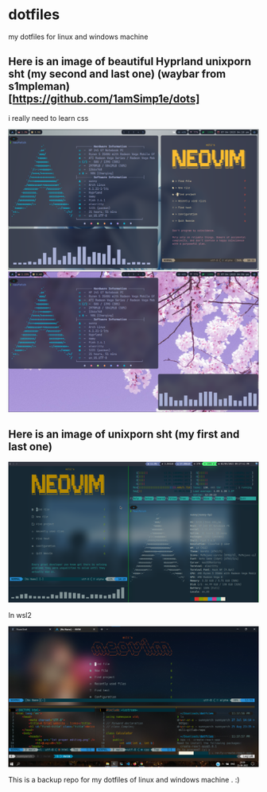 # dotfiles

my dotfiles for linux and windows machine

## Here is an image of beautiful Hyprland unixporn sht (my second and last one) (waybar from s1mpleman)[https://github.com/1amSimp1e/dots]

i really need to learn css

![nvim, Hyprland screenshot](./images/archrice4thhyprland1st.png)
![nvim, Hyprland screenshot](./images/archrice4thhyprland1stkasecond.png)

## Here is an image of unixporn sht (my first and last one)

![nvim, tmux, i3 screenshot](./images/archrice3rd.png)

In wsl2

![nvim, tmux in windows wsl2 screenshot](./images/windows10rice1stSSsame2ndpic.png)

This is a backup repo for my dotfiles of linux and windows machine . :)
